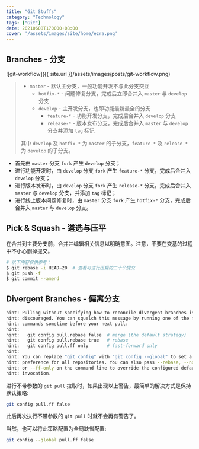 ```yaml
---
title: "Git Stuffs"
category: "Technology"
tags: ["Git"]
date: 20210608T170000+08:00
cover: '/assets/images/site/home/ezra.png'
---
```

## Branches - 分支

![git-workflow]({{ site.url }}/assets/images/posts/git-workflow.png)

> - `master` - 默认主分支，一般功能开发不与此分支交互
>   - `hotfix-*` - 问题修复分支，完成后立即合并入 `master` 与 `develop` 分支
>   - `develop` - 主开发分支，也即功能最新最全的分支
>     - `feature-*` - 功能开发分支，完成后合并入 `develop` 分支
>     - `release-*` - 版本发布分支，完成后合并入 `master` 与 `develop` 分支并添加 `tag` 标记
>
> 其中 `develop` 及 `hotfix-*` 为 `master` 的子分支，`feature-*` 及 `release-*` 为 `develop` 的子分支。

- 首先由 `master` 分支 `fork` 产生 `develop` 分支；
- 进行功能开发时，由 `develop` 分支 `fork` 产生 `feature-*` 分支，完成后合并入 `develop` 分支；
- 进行版本发布时，由 `develop` 分支 `fork` 产生 `release-*` 分支，完成后合并入 `master` 与 `develop` 分支，并添加 `tag` 标记；
- 进行线上版本问题修复时，由 `master` 分支 `fork` 产生 `hotfix-*` 分支，完成后合并入 `master` 与 `develop` 分支。

## Pick & Squash - 遴选与压平

在合并到主要分支前，合并并编辑相关信息以明确意图。注意，不要在变基的过程中不小心删掉提交。

```sh
# 以下内容仅供参考：
$ git rebase -i HEAD~20  # 查看可进行压扁的二十个提交
$ git push -f
$ git commit --amend
```

## Divergent Branches - 偏离分支

```sh
hint: Pulling without specifying how to reconcile divergent branches is
hint: discouraged. You can squelch this message by running one of the following
hint: commands sometime before your next pull:
hint:
hint:   git config pull.rebase false  # merge (the default strategy)
hint:   git config pull.rebase true   # rebase
hint:   git config pull.ff only       # fast-forward only
hint:
hint: You can replace "git config" with "git config --global" to set a default
hint: preference for all repositories. You can also pass --rebase, --no-rebase,
hint: or --ff-only on the command line to override the configured default per
hint: invocation.
```

进行不带参数的 `git pull` 拉取时，如果出现以上警告，最简单的解决方式是保持默认策略:

```sh
git config pull.ff false
```

此后再次执行不带参数的 `git pull` 时就不会再有警告了。

当然，也可以将此策略配置为全局缺省配置:

```sh
git config --global pull.ff false
```
